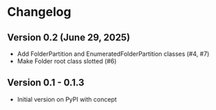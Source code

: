 # Changelog

## Version 0.2 (June 29, 2025)
- Add FolderPartition and EnumeratedFolderPartition classes (#4, #7)
- Make Folder root class slotted (#6)

## Version 0.1 - 0.1.3
- Initial version on PyPI with concept
